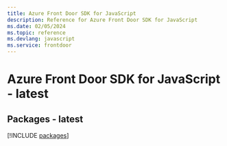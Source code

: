 ```yaml
---
title: Azure Front Door SDK for JavaScript
description: Reference for Azure Front Door SDK for JavaScript
ms.date: 02/05/2024
ms.topic: reference
ms.devlang: javascript
ms.service: frontdoor
---
```

# Azure Front Door SDK for JavaScript - latest
## Packages - latest
[!INCLUDE [packages](front-door-index.md)]